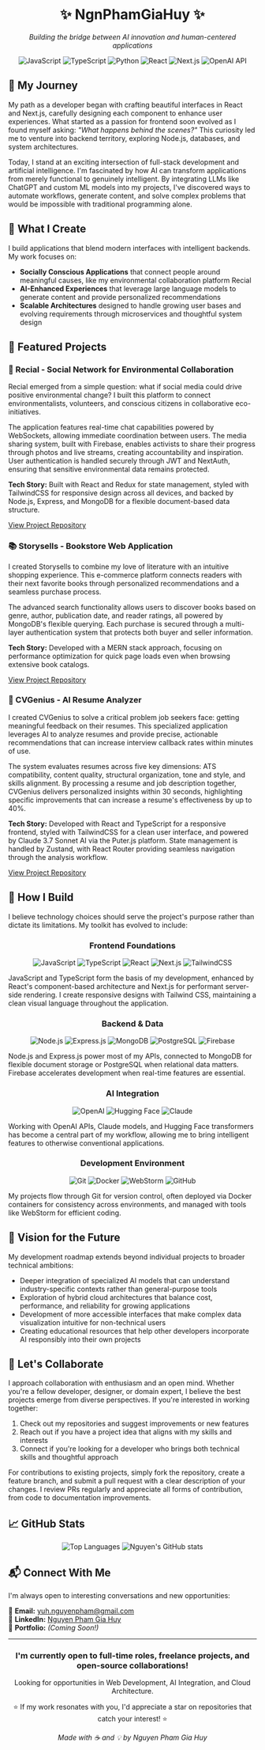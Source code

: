 # <div align="center">✨ NgnPhamGiaHuy ✨</div>
<div align="center"><i>Building the bridge between AI innovation and human-centered applications</i></div>

<div align="center">

![JavaScript](https://img.shields.io/badge/JavaScript-F7DF1E?style=for-the-badge&logo=javascript&logoColor=black)
![TypeScript](https://img.shields.io/badge/TypeScript-3178C6?style=for-the-badge&logo=typescript&logoColor=white)
![Python](https://img.shields.io/badge/Python-3776AB?style=for-the-badge&logo=python&logoColor=white)
![React](https://img.shields.io/badge/React-61DAFB?style=for-the-badge&logo=react&logoColor=black)
![Next.js](https://img.shields.io/badge/Next.js-000000?style=for-the-badge&logo=next.js&logoColor=white)
![OpenAI API](https://img.shields.io/badge/OpenAI-412991?style=for-the-badge&logo=openai&logoColor=white)

</div>

## 🧠 My Journey

My path as a developer began with crafting beautiful interfaces in React and Next.js, carefully designing each component to enhance user experiences. What started as a passion for frontend soon evolved as I found myself asking: *"What happens behind the scenes?"* This curiosity led me to venture into backend territory, exploring Node.js, databases, and system architectures.

Today, I stand at an exciting intersection of full-stack development and artificial intelligence. I'm fascinated by how AI can transform applications from merely functional to genuinely intelligent. By integrating LLMs like ChatGPT and custom ML models into my projects, I've discovered ways to automate workflows, generate content, and solve complex problems that would be impossible with traditional programming alone.

## 🚀 What I Create

I build applications that blend modern interfaces with intelligent backends. My work focuses on:

- **Socially Conscious Applications** that connect people around meaningful causes, like my environmental collaboration platform Recial
- **AI-Enhanced Experiences** that leverage large language models to generate content and provide personalized recommendations
- **Scalable Architectures** designed to handle growing user bases and evolving requirements through microservices and thoughtful system design

## 📂 Featured Projects

### 🌳 Recial - Social Network for Environmental Collaboration

Recial emerged from a simple question: what if social media could drive positive environmental change? I built this platform to connect environmentalists, volunteers, and conscious citizens in collaborative eco-initiatives.

The application features real-time chat capabilities powered by WebSockets, allowing immediate coordination between users. The media sharing system, built with Firebase, enables activists to share their progress through photos and live streams, creating accountability and inspiration. User authentication is handled securely through JWT and NextAuth, ensuring that sensitive environmental data remains protected.

**Tech Story:** Built with React and Redux for state management, styled with TailwindCSS for responsive design across all devices, and backed by Node.js, Express, and MongoDB for a flexible document-based data structure.

[View Project Repository](https://github.com/NgnPhamGiaHuy/recial-social-media-platform)

### 📚 Storysells - Bookstore Web Application

I created Storysells to combine my love of literature with an intuitive shopping experience. This e-commerce platform connects readers with their next favorite books through personalized recommendations and a seamless purchase process.

The advanced search functionality allows users to discover books based on genre, author, publication date, and reader ratings, all powered by MongoDB's flexible querying. Each purchase is secured through a multi-layer authentication system that protects both buyer and seller information.

**Tech Story:** Developed with a MERN stack approach, focusing on performance optimization for quick page loads even when browsing extensive book catalogs.

[View Project Repository](https://github.com/NgnPhamGiaHuy/bookstore-web-application)

### 🚀 CVGenius - AI Resume Analyzer

I created CVGenius to solve a critical problem job seekers face: getting meaningful feedback on their resumes. This specialized application leverages AI to analyze resumes and provide precise, actionable recommendations that can increase interview callback rates within minutes of use.

The system evaluates resumes across five key dimensions: ATS compatibility, content quality, structural organization, tone and style, and skills alignment. By processing a resume and job description together, CVGenius delivers personalized insights within 30 seconds, highlighting specific improvements that can increase a resume's effectiveness by up to 40%.

**Tech Story:** Developed with React and TypeScript for a responsive frontend, styled with TailwindCSS for a clean user interface, and powered by Claude 3.7 Sonnet AI via the Puter.js platform. State management is handled by Zustand, with React Router providing seamless navigation through the analysis workflow.

[View Project Repository](https://github.com/NgnPhamGiaHuy/ai-resume-analyzer)

## 🔧 How I Build

I believe technology choices should serve the project's purpose rather than dictate its limitations. My toolkit has evolved to include:

<div align="center">
<h3>Frontend Foundations</h3>

![JavaScript](https://img.shields.io/badge/JavaScript-F7DF1E?style=for-the-badge&logo=javascript&logoColor=black)
![TypeScript](https://img.shields.io/badge/TypeScript-3178C6?style=for-the-badge&logo=typescript&logoColor=white)
![React](https://img.shields.io/badge/React-61DAFB?style=for-the-badge&logo=react&logoColor=black)
![Next.js](https://img.shields.io/badge/Next.js-000000?style=for-the-badge&logo=next.js&logoColor=white)
![TailwindCSS](https://img.shields.io/badge/Tailwind_CSS-38B2AC?style=for-the-badge&logo=tailwind-css&logoColor=white)
</div>

JavaScript and TypeScript form the basis of my development, enhanced by React's component-based architecture and Next.js for performant server-side rendering. I create responsive designs with Tailwind CSS, maintaining a clean visual language throughout the application.

<div align="center">
<h3>Backend & Data</h3>

![Node.js](https://img.shields.io/badge/Node.js-339933?style=for-the-badge&logo=nodedotjs&logoColor=white)
![Express.js](https://img.shields.io/badge/Express-000000?style=for-the-badge&logo=express&logoColor=white)
![MongoDB](https://img.shields.io/badge/MongoDB-47A248?style=for-the-badge&logo=mongodb&logoColor=white)
![PostgreSQL](https://img.shields.io/badge/PostgreSQL-336791?style=for-the-badge&logo=postgresql&logoColor=white)
![Firebase](https://img.shields.io/badge/Firebase-FFCA28?style=for-the-badge&logo=firebase&logoColor=black)
</div>

Node.js and Express.js power most of my APIs, connected to MongoDB for flexible document storage or PostgreSQL when relational data matters. Firebase accelerates development when real-time features are essential.

<div align="center">
<h3>AI Integration</h3>

![OpenAI](https://img.shields.io/badge/OpenAI-412991?style=for-the-badge&logo=openai&logoColor=white)
![Hugging Face](https://img.shields.io/badge/Hugging_Face-FFBD00?style=for-the-badge&logo=huggingface&logoColor=black)
![Claude](https://img.shields.io/badge/Claude_AI-5A67D8?style=for-the-badge&logo=anthropic&logoColor=white)
</div>

Working with OpenAI APIs, Claude models, and Hugging Face transformers has become a central part of my workflow, allowing me to bring intelligent features to otherwise conventional applications.

<div align="center">
<h3>Development Environment</h3>

![Git](https://img.shields.io/badge/Git-F05032?style=for-the-badge&logo=git&logoColor=white)
![Docker](https://img.shields.io/badge/Docker-2496ED?style=for-the-badge&logo=docker&logoColor=white)
![WebStorm](https://img.shields.io/badge/WebStorm-000000?style=for-the-badge&logo=webstorm&logoColor=white)
![GitHub](https://img.shields.io/badge/GitHub-181717?style=for-the-badge&logo=github&logoColor=white)
</div>

My projects flow through Git for version control, often deployed via Docker containers for consistency across environments, and managed with tools like WebStorm for efficient coding.

## 🔮 Vision for the Future

My development roadmap extends beyond individual projects to broader technical ambitions:

- Deeper integration of specialized AI models that can understand industry-specific contexts rather than general-purpose tools
- Exploration of hybrid cloud architectures that balance cost, performance, and reliability for growing applications
- Development of more accessible interfaces that make complex data visualization intuitive for non-technical users
- Creating educational resources that help other developers incorporate AI responsibly into their own projects

## 🤝 Let's Collaborate

I approach collaboration with enthusiasm and an open mind. Whether you're a fellow developer, designer, or domain expert, I believe the best projects emerge from diverse perspectives. If you're interested in working together:

1. Check out my repositories and suggest improvements or new features
2. Reach out if you have a project idea that aligns with my skills and interests
3. Connect if you're looking for a developer who brings both technical skills and thoughtful approach

For contributions to existing projects, simply fork the repository, create a feature branch, and submit a pull request with a clear description of your changes. I review PRs regularly and appreciate all forms of contribution, from code to documentation improvements.

## 📈 GitHub Stats

<div align="center">

![Top Languages](https://github-readme-stats.vercel.app/api/top-langs/?username=ngnphamgiahuy&layout=compact&theme=tokyonight)
![Nguyen's GitHub stats](https://github-readme-stats.vercel.app/api?username=ngnphamgiahuy&show_icons=true&theme=tokyonight)

</div>

## 📬 Connect With Me

I'm always open to interesting conversations and new opportunities:

📧 **Email:** [yuh.nguyenpham@gmail.com](mailto:yuh.nguyenpham@gmail.com)  
🔗 **LinkedIn:** [Nguyen Pham Gia Huy](https://www.linkedin.com/in/nguyenphamgiahuy)  
💼 **Portfolio:** *(Coming Soon!)*

---

<div align="center">

### I'm currently open to full-time roles, freelance projects, and open-source collaborations!
Looking for opportunities in Web Development, AI Integration, and Cloud Architecture.

⭐️ If my work resonates with you, I'd appreciate a star on repositories that catch your interest! ⭐️

<i>Made with ☕ and 💡 by Nguyen Pham Gia Huy</i>

</div>

